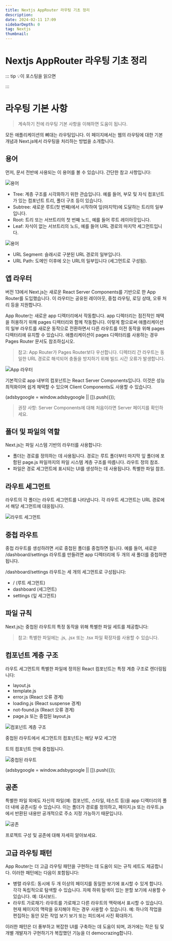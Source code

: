 ```yaml
---
title: Nextjs AppRouter 라우팅 기초 정리
description:
date: 2024-02-11 17:09
sidebarDepth: 0
tag: Nextjs
thumbnail:
---
```


# Nextjs AppRouter 라우팅 기초 정리

::: tip 💡이 포스팅을 읽으면

:::

# 라우팅 기본 사항

> 계속하기 전에 라우팅 기본 사항을 이해하면 도움이 됩니다.

모든 애플리케이션의 뼈대는 라우팅입니다. 이 페이지에서는 웹의 라우팅에 대한 기본 개념과 Next.js에서 라우팅을 처리하는 방법을 소개합니다.

## 용어

먼저, 문서 전반에 사용되는 이 용어를 볼 수 있습니다. 간단한 참고 사항입니다:

![용어](./img/Fundamentals_0.png)

- Tree: 계층 구조를 시각화하기 위한 관습입니다. 예를 들어, 부모 및 자식 컴포넌트가 있는 컴포넌트 트리, 폴더 구조 등이 있습니다.
- Subtree: 새로운 루트(첫 번째)에서 시작하여 잎(마지막)에 도달하는 트리의 일부입니다.
- Root: 트리 또는 서브트리의 첫 번째 노드, 예를 들어 루트 레이아웃입니다.
- Leaf: 자식이 없는 서브트리의 노드, 예를 들어 URL 경로의 마지막 세그먼트입니다.

![용어](./img/Fundamentals_1.png)

- URL Segment: 슬래시로 구분된 URL 경로의 일부입니다.
- URL Path: 도메인 이후에 오는 URL의 일부입니다 (세그먼트로 구성됨).

## 앱 라우터

버전 13에서 Next.js는 새로운 React Server Components를 기반으로 한 App Router를 도입했습니다. 이 라우터는 공유된 레이아웃, 중첩 라우팅, 로딩 상태, 오류 처리 등을 지원합니다.

App Router는 새로운 app 디렉터리에서 작동합니다. app 디렉터리는 점진적인 채택을 허용하기 위해 pages 디렉터리와 함께 작동합니다. 이렇게 함으로써 애플리케이션의 일부 라우트를 새로운 동작으로 전환하면서 다른 라우트를 이전 동작을 위해 pages 디렉터리에 유지할 수 있습니다. 애플리케이션이 pages 디렉터리를 사용하는 경우 Pages Router 문서도 참조하십시오.

> 참고: App Router가 Pages Router보다 우선합니다. 디렉터리 간 라우트는 동일한 URL 경로로 해석되어 충돌을 방지하기 위해 빌드 시간 오류가 발생합니다.

![App 라우터](./img/Fundamentals_2.png)

기본적으로 app 내부의 컴포넌트는 React Server Components입니다. 이것은 성능 최적화이며 쉽게 채택할 수 있으며 Client Components도 사용할 수 있습니다.

<!-- ui-log 수평형 -->

<ins class="adsbygoogle"
     style="display:block"
     data-ad-client="ca-pub-4877378276818686"
     data-ad-slot="9743150776"
     data-ad-format="auto"
     data-full-width-responsive="true"></ins>
<component is="script">
(adsbygoogle = window.adsbygoogle || []).push({});
</component>

> 권장 사항: Server Components에 대해 처음이라면 Server 페이지를 확인하세요.

## 폴더 및 파일의 역할

Next.js는 파일 시스템 기반의 라우터를 사용합니다:

- 폴더는 경로를 정의하는 데 사용됩니다. 경로는 루트 폴더부터 마지막 잎 폴더에 포함된 page.js 파일까지의 파일 시스템 계층 구조를 따릅니다. 라우트 정의 참조.
- 파일은 경로 세그먼트에 표시되는 UI를 생성하는 데 사용됩니다. 특별한 파일 참조.

## 라우트 세그먼트

라우트의 각 폴더는 라우트 세그먼트를 나타냅니다. 각 라우트 세그먼트는 URL 경로에서 해당 세그먼트에 대응됩니다.

![라우트 세그먼트](./img/Fundamentals_3.png)

## 중첩 라우트

중첩 라우트를 생성하려면 서로 중첩된 폴더를 중첩하면 됩니다. 예를 들어, 새로운 /dashboard/settings 라우트를 만들려면 app 디렉터리에 두 개의 새 폴더를 중첩하면 됩니다.

/dashboard/settings 라우트는 세 개의 세그먼트로 구성됩니다:

- / (루트 세그먼트)
- dashboard (세그먼트)
- settings (잎 세그먼트)

## 파일 규칙

Next.js는 중첩된 라우트의 특정 동작을 위해 특별한 파일 세트를 제공합니다:

> 참고: 특별한 파일에는 .js, .jsx 또는 .tsx 파일 확장자를 사용할 수 있습니다.

## 컴포넌트 계층 구조

라우트 세그먼트의 특별한 파일에 정의된 React 컴포넌트는 특정 계층 구조로 렌더링됩니다:

- layout.js
- template.js
- error.js (React 오류 경계)
- loading.js (React suspense 경계)
- not-found.js (React 오류 경계)
- page.js 또는 중첩된 layout.js

![컴포넌트 계층 구조](./img/Fundamentals_4.png)

중첩된 라우트에서 세그먼트의 컴포넌트는 해당 부모 세그먼

트의 컴포넌트 안에 중첩됩니다.

![중첩된 라우트](./img/Fundamentals_5.png)

<!-- ui-log 수평형 -->

<ins class="adsbygoogle"
     style="display:block"
     data-ad-client="ca-pub-4877378276818686"
     data-ad-slot="9743150776"
     data-ad-format="auto"
     data-full-width-responsive="true"></ins>
<component is="script">
(adsbygoogle = window.adsbygoogle || []).push({});
</component>

## 공존

특별한 파일 외에도 자신의 파일(예: 컴포넌트, 스타일, 테스트 등)을 app 디렉터리의 폴더 내에 공존시킬 수 있습니다. 이는 폴더가 경로를 정의하고, 페이지.js 또는 라우트.js에서 반환된 내용만 공개적으로 주소 지정 가능하기 때문입니다.

![공존](./img/Fundamentals_6.png)

프로젝트 구성 및 공존에 대해 자세히 알아보세요.

## 고급 라우팅 패턴

App Router는 더 고급 라우팅 패턴을 구현하는 데 도움이 되는 규칙 세트도 제공합니다. 이러한 패턴에는 다음이 포함됩니다:

- 병렬 라우트: 동시에 두 개 이상의 페이지를 동일한 보기에 표시할 수 있게 합니다. 각각 독립적으로 탐색할 수 있습니다. 자체 하위 탐색이 있는 분할 보기에 사용할 수 있습니다. 예: 대시보드.
- 라우트 가로채기: 라우트를 가로채고 다른 라우트의 맥락에서 표시할 수 있습니다. 현재 페이지의 맥락을 유지해야 하는 경우 사용할 수 있습니다. 예: 하나의 작업을 편집하는 동안 모든 작업 보기 보기 또는 피드에서 사진 확대하기.

이러한 패턴은 더 풍부하고 복잡한 UI를 구축하는 데 도움이 되며, 과거에는 작은 팀 및 개별 개발자가 구현하기가 복잡했던 기능을 더 democrazing합니다.
